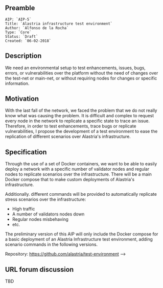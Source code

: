 ## Preamble

    AIP: `AIP-5`
    Title: `Alastria infrastructure test environment`
    Author: `Alfonso de la Rocha`
    Type: `Core`
    Status: `Draft`
    Created: `06-02-2018`


## Description

We need an environmental setup to test enhancements, issues, bugs, errors,
or vulnerabilities over the platform without the need of changes over
the test-net or main-net, or without requiring nodes for changes or
specific information.


## Motivation
With the last fall of the network, we faced the problem that we do not
really know what was causing the problem. It is difficult and complex
to request every node in the network to replicate a specific state to
trace an issue. Therefore, in order to test enhancements, trace bugs
or replicate vulnerabilities, I propose the development of a test environment
to ease the replication of different scenarios over Alastria's infrastructure.

## Specification
Through the use of a set of Docker containers, we want to be able to easily
deploy a network with a specific number of validator nodes and regular nodes
to replicate scenarios over the infrastructure.
There will be a main Docker compose that to make custom deployments of
Alastria's infrastructure.

Additionally. different commands will be provided to
automatically replicate stress scenarios over the infrastructure:
- High traffic
- A number of validators nodes down
- Regular nodes misbehaving
- etc.

The preliminary version of this AIP will only include the Docker compose
for a basic deployment of an Alastria Infrastructure test environment,
adding scenario commands in the following versions.

Repository: https://github.com/alastria/test-environment
-->

## URL forum discussion
TBD